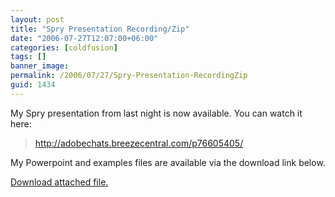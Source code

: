 ```yaml
---
layout: post
title: "Spry Presentation Recording/Zip"
date: "2006-07-27T12:07:00+06:00"
categories: [coldfusion]
tags: []
banner_image: 
permalink: /2006/07/27/Spry-Presentation-RecordingZip
guid: 1434
---
```


My Spry presentation from last night is now available. You can watch it here:

<blockquote>
<a href="http://adobechats.breezecentral.com/p76605405/">http://adobechats.breezecentral.com/p76605405/ </a>
</blockquote>

My Powerpoint and examples files are available via the download link below.<p><a href='enclosures/D{% raw %}%3A%{% endraw %}5Cwebsites{% raw %}%5Ccamdenfamily%{% endraw %}5Csource{% raw %}%5Cmorpheus%{% endraw %}5Cblog{% raw %}%5Cenclosures%{% endraw %}2Fsprypreso%2Ezip'>Download attached file.</a></p>